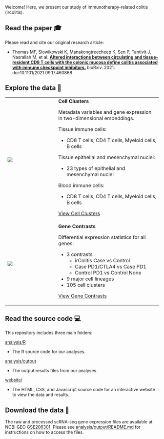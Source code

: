 Welcome! Here, we present our study of immunotherapy-related colitis (ircolitis).

## Read the paper :mortar_board: 

Please read and cite our original research article:

- Thomas MF, Slowikowski K, Manakongtreecheep K, Sen P, Tantivit J, Nasrallah M,
et al. <b><a rel="noopener" target="#"
href="https://doi.org/10.1101/2021.09.17.460868">Altered interactions between
circulating and tissue-resident CD8 T cells with the colonic mucosa define
colitis associated with immune checkpoint inhibitors.</a></b> bioRxiv. 2021. doi:10.1101/2021.09.17.460868


## Explore the data :microscope: 
<table>
<tr>
<td width="33%">
<a href="https://villani.mgh.harvard.edu/ircolitis/app/?ds=a12_4_4_t4_cd8_1_2&gene=PDCD1">
<img src="https://user-images.githubusercontent.com/209714/182650768-3d646624-6655-489d-b5ea-f4309d0d1931.png"></img>
</a>
</td>
<td>
<b>Cell Clusters</b>

Metadata variables and gene expression in two-dimensional embeddings.

Tissue immune cells:
- CD8 T cells, CD4 T cells, Myeloid cells, B cells

Tissue epithelial and mesenchymal nuclei:
- 23 types of epithelial and mesenchymal nuclei

Blood immune cells:
- CD8 T cells, CD4 T cells, Myeloid cells, B cells

<a href="https://villani.mgh.harvard.edu/ircolitis/app/?ds=a12_4_4_t4_cd8_1_2&gene=PDCD1">View Cell Clusters</a>
</td>
</tr>
<tr>
<td>
<a href="https://villani.mgh.harvard.edu/ircolitis/gene-contrasts">
<img src="https://github.com/villani-lab/ircolitis/assets/209714/03409f13-5302-4005-9e8d-68a6c5ae39e5"></img>
</a>
</td>
<td>
<b>Gene Contrasts</b>

Differential expression statistics for all genes:
- 3 contrasts
    - irColitis Case vs Control
    - Case PD1/CTLA4 vs Case PD1
    - Control PD1 vs Control None
- 9 major cell lineages
- 105 cell clusters

<a href="https://villani.mgh.harvard.edu/ircolitis/de?gene=IL26">View Gene Contrasts</a>
</td>
</tr>
</table>


## Read the source code &#x1F4BB;

This repository includes three main folders:

[analysis/R][R]
- The R source code for our analyses.

[analysis/output][output]
- The output results files from our analyses.

[website/][website]
- The HTML, CSS, and Javascript source code for an interactive website to view the data and results.

[R]: https://github.com/villani-lab/ircolitis/tree/main/analysis/R
[output]: https://github.com/villani-lab/ircolitis/tree/main/analysis/output
[website]: https://github.com/villani-lab/ircolitis/tree/main/website


## Download the data &#x1F4BE;

The raw and processed scRNA-seq gene expression files are available at NCBI GEO
[GSE206301]. Please see [analysis/output/README.md][output] for instructions on how
to access the files.

[GSE206301]: https://www.ncbi.nlm.nih.gov/geo/query/acc.cgi?acc=GSE206301

